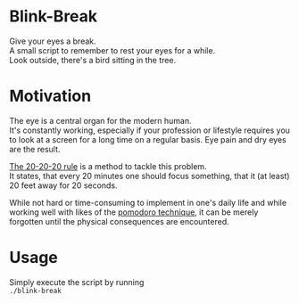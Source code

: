 # Blink-Break

Give your eyes a break. \
A small script to remember to rest your eyes for a while. \
Look outside, there's a bird sitting in the tree.

# Motivation

The eye is a central organ for the modern human.\
It's constantly working, especially if your profession or lifestyle requires you to look at a screen for a long time on a regular basis.
Eye pain and dry eyes are the result.

[The 20-20-20 rule](https://www.healthline.com/health/eye-health/20-20-20-rule) is a method to tackle this problem.\
It states, that every 20 minutes one should focus something, that it (at least) 20 feet away for 20 seconds.

While not hard or time-consuming to implement in one's daily life and while working well with likes of the [pomodoro technique](https://francescocirillo.com/pages/pomodoro-technique), it can be merely forgotten until the physical consequences are encountered.

# Usage

Simply execute the script by running \
`./blink-break`
